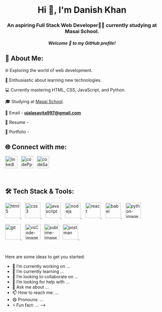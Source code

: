 <h1 align="center">Hi 👋, I'm Danish Khan</h1>
<h3 align="center">An aspiring Full Stack Web Developer👨‍💻 currently studying at Masai School.</h3>
<h5 align="center">Welcome 🤗 to my GitHub profile!</h5>

## 🤔 About Me:

🌐 Exploring the world of web development.

🚀 Enthusiastic about learning new technologies.

💻 Currently mastering HTML, CSS, JavaScript, and Python.

🎓 Studying at [Masai School](https://www.masaischool.com/).

📩 Email - **ujalasavita997@gmail.com**

📔 Resume - 

💼 Portfolio - 


## 🌐 Connect with me:

<p align="left">
<a href="https://linkedin.com/in/danishkhan424" target="_blank"><img align="center" src="images/linkedin.png" alt="linkedIn-danishkhan424" height="40" width="40" /></a>&nbsp;&nbsp;
<a href="https://codepen.io/danish_khan_424" target="_blank"><img align="center" src="images/codepen.png" alt="codePpen-danish_khan_424" height="40" width="40" /></a>&nbsp;&nbsp;
<a href="https://codesandbox.com/danishkhan424" target="_blank"><img align="center" src="images/code-sandbox.png" alt="codeSandbox-danishkhan424" height="40" width="40" /></a>
</p>
<br>

## 🛠 Tech Stack & Tools:

<p align="left"> 
<a href="https://www.w3.org/html/" target="_blank" rel="noreferrer"> <img src="images/html.png" alt="html5" width="50" height="50"/> </a> &nbsp;&nbsp;
<a href="https://www.w3schools.com/css/" target="_blank" rel="noreferrer"> <img src="images/css.png" alt="css3" width="50" height="50"/> </a>&nbsp;&nbsp;
<a href="https://developer.mozilla.org/en-US/docs/Web/JavaScript" target="_blank" rel="noreferrer"> <img src="images/javascript.png" alt="javascript" width="50" height="50"/> </a> &nbsp;&nbsp;
<a href="https://nodejs.org" target="_blank" rel="noreferrer"> <img src="images/nodeJS.png" alt="nodejs" width="50" height="50"/> </a> &nbsp;&nbsp;
<a href="https://reactjs.org/" target="_blank" rel="noreferrer"> <img src="images/react.png" alt="react" width="50" height="50"/> </a> &nbsp;&nbsp;
<a href="https://babeljs.io/" target="_blank" rel="noreferrer"> <img src="images/babel1.png" alt="babel" width="50" height="50"/> </a> &nbsp;&nbsp;
<a href="https://www.python.org/" target="_blank"><img src="images/python.png" alt="python-image" width="50" height="50"></a><br><br>
<a href="https://git-scm.com/" target="_blank" rel="noreferrer"> <img src="images/git.png" alt="git" width="50" height="50"/> </a> &nbsp;&nbsp;
<a href="https://code.visualstudio.com/" target="_blank"><img src="images/vsCode.png" alt="vsCode-image" width="50" height="50"></a>&nbsp;&nbsp;
<a href="https://www.sublimetext.com/" target="_blank"><img src="images/sublime.png" alt="sublime-image" width="50" height="50"></a>&nbsp;&nbsp;
<a href="https://postman.com" target="_blank" rel="noreferrer"> <img src="images/postman.svg" alt="postman" width="50" height="50"/> </a> &nbsp;&nbsp;
</p>
<br>



Here are some ideas to get you started:

- 🔭 I’m currently working on ...
- 🌱 I’m currently learning ...
- 👯 I’m looking to collaborate on ...
- 🤔 I’m looking for help with ...
- 💬 Ask me about ...
- 📫 How to reach me: ...
- 😄 Pronouns: ...
- ⚡ Fun fact: ...
-->

